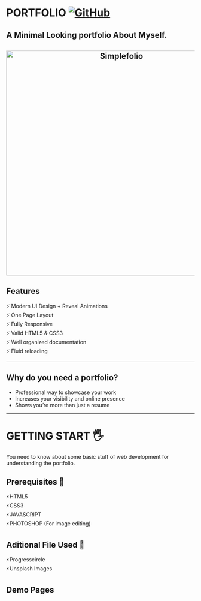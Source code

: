 
# PORTFOLIO  [![GitHub](https://img.shields.io/github/license/cobiwave/simplefolio?color=blue)](https://github.com/ryder-exe/portfolio/blob/main/LICENSE)

## A Minimal Looking portfolio About Myself.

<h2 align="center">
  <img src="https://github.com/cobiwave/gatsby-simplefolio/blob/master/examples/example.gif" alt="Simplefolio" width="600px" />
  <br>
</h2>

## Features

⚡️ Modern UI Design + Reveal Animations\
⚡️ One Page Layout\
⚡️ Fully Responsive\
⚡️ Valid HTML5 & CSS3\
⚡️ Well organized documentation\
⚡️ Fluid reloading

---

## Why do you need a portfolio? 

- Professional way to showcase your work
- Increases your visibility and online presence
- Shows you’re more than just a resume

---

# GETTING START 🖐️
  You need to know about some basic stuff of web development for understanding the portfolio.

## Prerequisites 📃
   ⚡️HTML5\
   ⚡️CSS3\
   ⚡️JAVASCRIPT\
   ⚡️PHOTOSHOP (For image editing)


## Aditional File Used 📃
⚡️Progresscircle\
⚡️Unsplash Images

## Demo Pages


